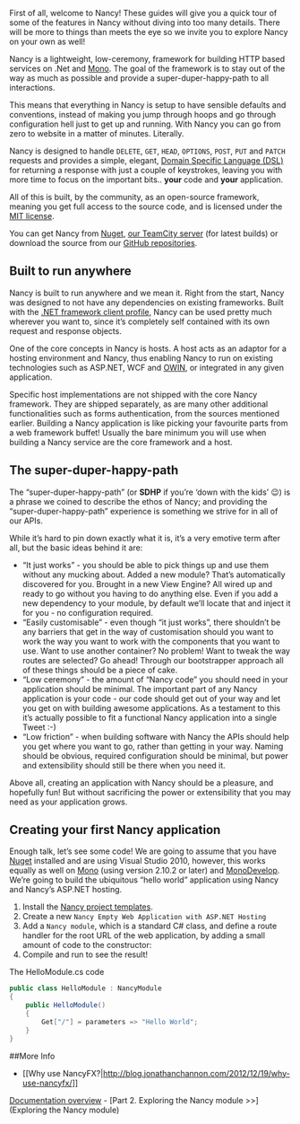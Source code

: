 First of all, welcome to Nancy! These guides will give you a quick tour of some of the features in Nancy without diving into too many details. There will be more to things than meets the eye so we invite you to explore Nancy on your own as well!

Nancy is a lightweight, low-ceremony, framework for building HTTP based services on .Net and [Mono](http://mono-project.com). The goal of the framework is to stay out of the way as much as possible and provide a super-duper-happy-path to all interactions.

This means that everything in Nancy is setup to have sensible defaults and conventions, instead of making you jump through hoops and go through configuration hell just to get up and running. With Nancy you can go from zero to website in a matter of minutes. Literally.

Nancy is designed to handle `DELETE`, `GET`, `HEAD`, `OPTIONS`, `POST`, `PUT` and `PATCH` requests and provides a simple, elegant, [Domain Specific Language (DSL)](http://en.wikipedia.org/wiki/Domain-specific_language) for returning a response with just a couple of keystrokes, leaving you with more time to focus on the important bits.. **your** code and **your** application.

All of this is built, by the community, as an open-source framework, meaning you get full access to the source code, and is licensed under the [MIT license](http://www.opensource.org/licenses/mit-license.php).

You can get Nancy from [Nuget](http://nuget.org), [our TeamCity server](http://teamcity.codebetter.com/project.html?projectId=project112&tab=projectOverview&guest=true) (for latest builds) or download the source from our [GitHub repositories](http://nancyfx.org).

## Built to run anywhere

Nancy is built to run anywhere and we mean it. Right from the start, Nancy was designed to not have any dependencies on existing frameworks. Built with the [.NET framework client profile](http://msdn.microsoft.com/en-us/library/cc656912.aspx), Nancy can be used pretty much wherever you want to, since it’s completely self contained with its own request and response objects.

One of the core concepts in Nancy is hosts. A host acts as an adaptor for a hosting environment and Nancy, thus enabling Nancy to run on existing technologies such as ASP.NET, WCF and [OWIN](http://owin.org), or integrated in any given application.

Specific host implementations are not shipped with the core Nancy framework. They are shipped separately, as are many other additional functionalities such as forms authentication, from the sources mentioned earlier. Building a Nancy application is like picking your favourite parts from a web framework buffet! Usually the bare minimum you will use when building a Nancy service are the core framework and a host.

## The super-duper-happy-path

The “super-duper-happy-path” (or **SDHP** if you’re ‘down with the kids’ :wink:) is a phrase we coined to describe the ethos of Nancy; and providing the “super-duper-happy-path” experience is something we strive for in all of our APIs.

While it’s hard to pin down exactly what it is, it’s a very emotive term after all, but the basic ideas behind it are:

* “It just works” - you should be able to pick things up and use them without any mucking about. Added a new module? That’s automatically discovered for you. Brought in a new View Engine? All wired up and ready to go without you having to do anything else. Even if you add a new dependency to your module, by default we’ll locate that and inject it for you - no configuration required.
* “Easily customisable” - even though “it just works”, there shouldn’t be any barriers that get in the way of customisation should you want to work the way you want to work with the components that you want to use. Want to use another container? No problem! Want to tweak the way routes are selected? Go ahead! Through our bootstrapper approach all of these things should be a piece of cake.
* “Low ceremony” - the amount of “Nancy code” you should need in your application should be minimal. The important part of any Nancy application is your code - our code should get out of your way and let you get on with building awesome applications. As a testament to this it’s actually possible to fit a functional Nancy application into a single Tweet :-) 
* “Low friction” - when building software with Nancy the APIs should help you get where you want to go, rather than getting in your way. Naming should be obvious, required configuration should be minimal, but power and extensibility should still be there when you need it.

Above all, creating an application with Nancy should be a pleasure, and hopefully fun! But without sacrificing the power or extensibility that you may need as your application grows.

## Creating your first Nancy application

Enough talk, let’s see some code! We are going to assume that you have [Nuget](http://nuget.org) installed and are using Visual Studio 2010, however, this works equally as well on [Mono](http://mono-project.com) (using version 2.10.2 or later) and [MonoDevelop](http://monodevelop.com). We’re going to build the ubiquitous “hello world” application using Nancy and Nancy’s ASP.NET hosting.

1. Install the [Nancy project templates](http://visualstudiogallery.msdn.microsoft.com/f1e29f61-4dff-4b1e-a14b-6bd0d307611a).
1. Create a new `Nancy Empty Web Application with ASP.NET Hosting`
1. Add a `Nancy module`, which is a standard C# class, and define a route handler for the root URL of the web application, by adding a small amount of code to the constructor:
1. Compile and run to see the result!

The HelloModule.cs code

```c#
public class HelloModule : NancyModule
{
    public HelloModule()
    {
        Get["/"] = parameters => "Hello World";
    }
}
```

##More Info

* [[Why use NancyFX?|http://blog.jonathanchannon.com/2012/12/19/why-use-nancyfx/]]

[Documentation overview](Documentation) - [Part 2. Exploring the Nancy module >>](Exploring the Nancy module)
